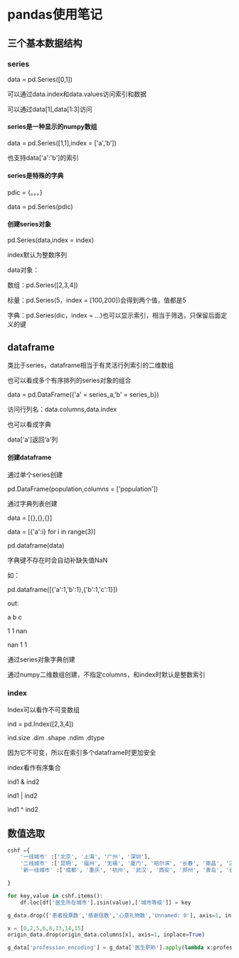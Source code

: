 # pandas使用笔记

## 三个基本数据结构

### series

data = pd.Series([0,1])

可以通过data.index和data.values访问索引和数据

可以通过data[1],data[1:3]访问

#### series是一种显示的numpy数组

data = pd.Series([1,1],index = ['a','b'])

也支持data['a':'b']的索引

#### series是特殊的字典

pdic = {。。。}

data = pd.Series(pdic)

#### 创建series对象

pd.Series(data,index = index)

index默认为整数序列

data对象：

数组：pd.Series([2,3,4])

标量：pd.Series(5，index = [100,200])会得到两个值，值都是5

字典：pd.Series(dic，index = ...)也可以显示索引，相当于筛选，只保留后面定义的键

## dataframe

类比于series，dataframe相当于有灵活行列索引的二维数组

也可以看成多个有序排列的series对象的组合

data = pd.DataFrame({'a' = series_a,'b' = series_b})

访问行列名：data.columns,data.index

也可以看成字典

data['a']返回‘a'列

#### 创建dataframe

通过单个series创建

pd.DataFrame(population,columns = ['population'])

通过字典列表创建

data = [{},{},{}]

data = [{'a':i} for i in range(3)]

pd.dataframe(data)

字典键不存在时会自动补缺失值NaN

如：

pd.dataframe([{'a':1,'b':1},{'b':1,'c':1}])

out:

a b c

1 1 nan

nan 1 1

通过series对象字典创建

通过numpy二维数组创建，不指定columns，和index时默认是整数索引



### index

Index可以看作不可变数组

ind = pd.Index([2,3,4])

ind.size .dim .shape .ndim .dtype

因为它不可变，所以在索引多个dataframe时更加安全



index看作有序集合

ind1 & ind2

ind1 | ind2

ind1 ^ ind2



## 数值选取

























```python
cshf ={
    '一线城市' :['北京', '上海', '广州', '深圳'],
    '二线城市' :['昆明', '福州', '无锡', '厦门', '哈尔滨', '长春', '南昌', '济南', '宁波', '大连', '贵阳', '温州', '石家庄', '泉州', '南宁', '金华', '常州', '珠海', '惠州', '嘉兴', '南通', '中山', '保定', '兰州', '台州', '徐州', '太原', '绍兴', '烟台', '海口', '乌鲁木齐', '呼和浩特'],
    '新一线城市' :['成都', '重庆', '杭州', '武汉', '西安', '郑州', '青岛', '长沙', '天津', '苏州', '南京', '东莞', '沈阳', '合肥', '佛山'],

}

for key,value in cshf.items():
    df.loc[df['医生所在城市'].isin(value),['城市等级']] = key
```







```python
g_data.drop(['患者投票数','感谢信数','心意礼物数','Unnamed: 0'], axis=1, inplace=True)
```





```python
x = [0,2,5,6,8,13,14,15]
origin_data.drop(origin_data.columns[x], axis=1, inplace=True)
```





```python
g_data['profession_encoding'] = g_data['医生职称'].apply(lambda x:profession_transform(x))
```